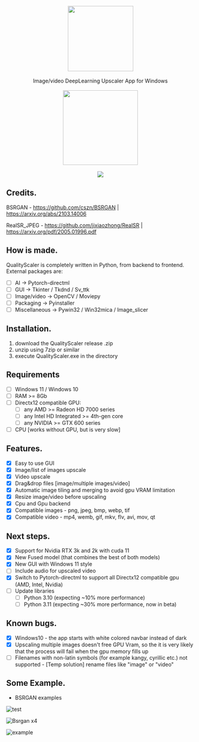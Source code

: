 
<div align="center">
    <br>
    <img src="https://github.com/Djdefrag/QualityScaler/blob/main/logo.png" width="175"> </a> 
    <br><br> Image/video DeepLearning Upscaler App for Windows <br><br>
    <a href="https://github.com/Djdefrag/QualityScaler/releases">
         <img src="https://user-images.githubusercontent.com/86362423/162710522-c40c4f39-a6b9-48bc-84bc-1c6b78319f01.png" width="200">
    </a>
</div>
<br>
<div align="center">
    <img src="https://user-images.githubusercontent.com/32263112/189052979-d3dc5682-61bd-4cb1-a15e-af591f78519d.jpg"> </a> 
</div>

## Credits.

BSRGAN - https://github.com/cszn/BSRGAN | https://arxiv.org/abs/2103.14006

RealSR_JPEG - https://github.com/jixiaozhong/RealSR | https://arxiv.org/pdf/2005.01996.pdf

## How is made.

QualityScaler is completely written in Python, from backend to frontend. External packages are:
- [ ] AI  -> Pytorch-directml
- [ ] GUI -> Tkinter / Tkdnd / Sv_ttk
- [ ] Image/video -> OpenCV / Moviepy
- [ ] Packaging   -> Pyinstaller
- [ ] Miscellaneous -> Pywin32 / Win32mica / Image_slicer

## Installation.

1) download the QualityScaler release .zip
2) unzip using 7zip or similar
3) execute QualityScaler.exe in the directory

## Requirements
- [ ] Windows 11 / Windows 10
- [ ] RAM >= 8Gb
- [ ] Directx12 compatible GPU:
    - [ ] any AMD >= Radeon HD 7000 series
    - [ ] any Intel HD Integrated >= 4th-gen core
    - [ ] any NVIDIA >=  GTX 600 series
- [ ] CPU [works without GPU, but is very slow]

## Features.

- [x] Easy to use GUI
- [x] Image/list of images upscale
- [x] Video upscale
- [x] Drag&drop files [image/multiple images/video]
- [x] Automatic image tiling and merging to avoid gpu VRAM limitation
- [x] Resize image/video before upscaling
- [x] Cpu and Gpu backend
- [x] Compatible images - png, jpeg, bmp, webp, tif  
- [x] Compatible video  - mp4, wemb, gif, mkv, flv, avi, mov, qt 

## Next steps.

- [x] Support for Nvidia RTX 3k and 2k with cuda 11
- [x] New Fused model (that combines the best of both models)
- [x] New GUI with Windows 11 style
- [ ] Include audio for upscaled video
- [x] Switch to Pytorch-directml to support all Directx12 compatible gpu (AMD, Intel, Nvidia)
- [ ] Update libraries 
    - [ ] Python 3.10 (expecting ~10% more performance) 
    - [ ] Python 3.11 (expecting ~30% more performance, now in beta)

## Known bugs.
- [x] Windows10 - the app starts with white colored navbar instead of dark
- [x] Upscaling multiple images doesn't free GPU Vram, so the it is very likely that the process will fail when the gpu memory fills up
- [ ] Filenames with non-latin symbols (for example kangy, cyrillic etc.) not supported - [Temp solution] rename files like "image" or "video"

## Some Example.

- BSRGAN examples

![test](https://user-images.githubusercontent.com/32263112/166690007-f1601487-7b94-4f2c-b4e2-436bc189a26e.png)

![Bsrgan x4](https://user-images.githubusercontent.com/32263112/168884625-c869baee-4cca-4a33-bdad-b65d9c29889d.png)

![example](https://user-images.githubusercontent.com/32263112/171657072-0a746274-46e9-4641-b16c-a9f6f612624b.png)




